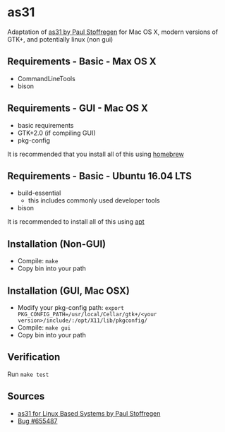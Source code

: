 # as31
Adaptation of [as31 by Paul Stoffregen](https://www.pjrc.com/tech/8051/tools/as31-doc.html) for Mac OS X, modern versions of GTK+, and potentially linux (non gui)

## Requirements - Basic - Max OS X
* CommandLineTools
* bison

## Requirements - GUI - Mac OS X
* basic requirements
* GTK+2.0 (if compiling GUI)
* pkg-config

It is recommended that you install all of this using [homebrew](http://brew.sh)

## Requirements - Basic - Ubuntu 16.04 LTS
* build-essential
	* this includes commonly used developer tools
* bison

It is recommended to install all of this using [apt](https://help.ubuntu.com/community/AptGet/Howto)

## Installation (Non-GUI)
* Compile:
`make`
* Copy bin into your path

## Installation (GUI, Mac OSX)
* Modify your pkg-config path:
`export PKG_CONFIG_PATH=/usr/local/Cellar/gtk+/<your version>/include/:/opt/X11/lib/pkgconfig/`
* Compile:
`make gui`
* Copy bin into your path

## Verification
Run `make test`

## Sources
 * [as31 for Linux Based Systems by Paul Stoffregen](https://www.pjrc.com/tech/8051/tools/linux_compile.html)
 * [Bug #655487](https://www.mail-archive.com/debian-bugs-closed@lists.debian.org/msg350992.html)

